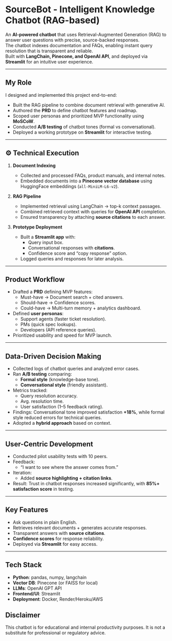 # SourceBot - Intelligent Knowledge Chatbot (RAG-based)

An **AI-powered chatbot** that uses Retrieval-Augmented Generation (RAG) to answer user questions with precise, source-backed responses.  
The chatbot indexes documentation and FAQs, enabling instant query resolution that is transparent and reliable.  
Built with **LangChain, Pinecone, and OpenAI API**, and deployed via **Streamlit** for an intuitive user experience.

---

##  My Role
I designed and implemented this project end-to-end:
- Built the RAG pipeline to combine document retrieval with generative AI.
- Authored the **PRD** to define chatbot features and roadmap.
- Scoped user personas and prioritized MVP functionality using **MoSCoW**.
- Conducted **A/B testing** of chatbot tones (formal vs conversational).
- Deployed a working prototype on **Streamlit** for interactive testing.

---

## ⚙ Technical Execution
1. **Document Indexing**  
   - Collected and processed FAQs, product manuals, and internal notes.  
   - Embedded documents into a **Pinecone vector database** using HuggingFace embeddings (`all-MiniLM-L6-v2`).  

2. **RAG Pipeline**  
   - Implemented retrieval using LangChain → top-k context passages.  
   - Combined retrieved context with queries for **OpenAI API** completion.  
   - Ensured transparency by attaching **source citations** to each answer.  

3. **Prototype Deployment**  
   - Built a **Streamlit app** with:  
     - Query input box.  
     - Conversational responses with **citations**.  
     - Confidence score and “copy response” option.  
   - Logged queries and responses for later analysis.  

---

##  Product Workflow
- Drafted a **PRD** defining MVP features:  
  - Must-have → Document search + cited answers.  
  - Should-have → Confidence scores.  
  - Could-have → Multi-turn memory + analytics dashboard.  
- Defined **user personas**:  
  - Support agents (faster ticket resolution).  
  - PMs (quick spec lookups).  
  - Developers (API reference queries).  
- Prioritized usability and speed for MVP launch.  

---

##  Data-Driven Decision Making
- Collected logs of chatbot queries and analyzed error cases.  
- Ran **A/B testing** comparing:  
  - **Formal style** (knowledge-base tone).  
  - **Conversational style** (friendly assistant).  
- Metrics tracked:  
  - Query resolution accuracy.  
  - Avg. resolution time.  
  - User satisfaction (1–5 feedback rating).  
- Findings: Conversational tone improved satisfaction **+18%**, while formal style reduced errors for technical queries.  
- Adopted a **hybrid approach** based on context.  

---

##  User-Centric Development
- Conducted pilot usability tests with 10 peers.  
- Feedback:  
  - “I want to see where the answer comes from.”  
- Iteration:  
  - Added **source highlighting + citation links**.  
- Result: Trust in chatbot responses increased significantly, with **85%+ satisfaction score** in testing.  

---

##  Key Features
- Ask questions in plain English.  
- Retrieves relevant documents + generates accurate responses.  
- Transparent answers with **source citations**.  
- **Confidence scores** for response reliability.  
- Deployed via **Streamlit** for easy access.  

---

##  Tech Stack
- **Python**: pandas, numpy, langchain  
- **Vector DB**: Pinecone (or FAISS for local)  
- **LLMs**: OpenAI GPT API  
- **Frontend/UI**: Streamlit  
- **Deployment**: Docker, Render/Heroku/AWS

## Disclaimer

This chatbot is for educational and internal productivity purposes.
It is not a substitute for professional or regulatory advice.
